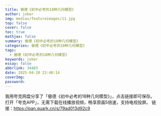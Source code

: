 ```yaml
---
title: 傲德《初中必考的18种几何模型》
author: joker
img: medias/featureimages/11.jpg
top: false
cover: false
toc: true
mathjax: false
summary: 傲德《初中必考的18种几何模型》
categories: 傲德《初中必考的18种几何模型》
tags:
  - 傲德《初中必考的18种几何模型》
keywords: joker
essay: false
abbrlink: 34483
date: 2025-04-20 23:40:14
coverImg:
password:
---
```


我用夸克网盘分享了「傲德《初中必考的18种几何模型》」，点击链接即可保存。打开「夸克APP」，无需下载在线播放视频，畅享原画5倍速，支持电视投屏。
链接：https://pan.quark.cn/s/79ad013d92c9
